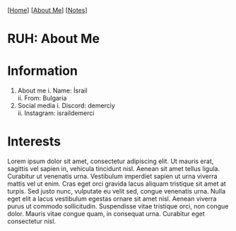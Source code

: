 [[Home](index.md)] [[About Me](ABOUT.md)] [[Notes](NOTES.md)]

# RUH: About Me

# Information
1. About me
  i. Name: İsrail    
  ii. From: Bulgaria
2. Social media
  i. Discord: demerciy    
  ii. Instagram: israildemerci    

# Interests
Lorem ipsum dolor sit amet, consectetur adipiscing elit. Ut mauris erat, sagittis vel sapien in, vehicula tincidunt nisl. Aenean sit amet tellus ligula. Curabitur ut venenatis urna. Vestibulum imperdiet sapien ut urna viverra mattis vel ut enim. Cras eget orci gravida lacus aliquam tristique sit amet at turpis. Sed justo nunc, vulputate eu velit sed, congue venenatis urna. Nulla eget elit a lacus vestibulum egestas ornare sit amet nisl. Aenean viverra purus ut commodo sollicitudin. Suspendisse vitae tristique orci, non congue dolor. Mauris vitae congue quam, in consequat urna. Curabitur eget consectetur nisl. 

